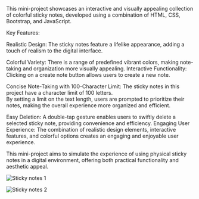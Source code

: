 This mini-project showcases an interactive and visually appealing collection of colorful sticky notes, developed using a combination of HTML, CSS, Bootstrap, and JavaScript. 

Key Features:

Realistic Design: The sticky notes feature a lifelike appearance, adding a touch of realism to the digital interface.

Colorful Variety: There is a range of predefined vibrant colors, making note-taking and organization more visually appealing.
Interactive Functionality: Clicking on a create note button allows users to create a new note.

Concise Note-Taking with 100-Character Limit: The sticky notes in this project have a character limit of 100 letters.  
 By setting a limit on the text length, users are prompted to prioritize their notes, making the overall experience more organized and efficient.
 
Easy Deletion: A double-tap gesture enables users to swiftly delete a selected sticky note, providing convenience and efficiency.
Engaging User Experience: The combination of realistic design elements, interactive features, and colorful options creates an engaging and enjoyable user experience.

This mini-project aims to simulate the experience of using physical sticky notes in a digital environment, offering both practical functionality and aesthetic appeal.

![Sticky notes 1](https://github.com/Hei-sen-bergg/Javascript-miniproject-Sticky_notes/assets/154010547/07405202-5a78-49b7-b09f-b6cc3304719b)

![Sticky notes 2](https://github.com/Hei-sen-bergg/Javascript-miniproject-Sticky_notes/assets/154010547/cc21a91d-84a5-4a6f-a7b1-69887e64b36b)





